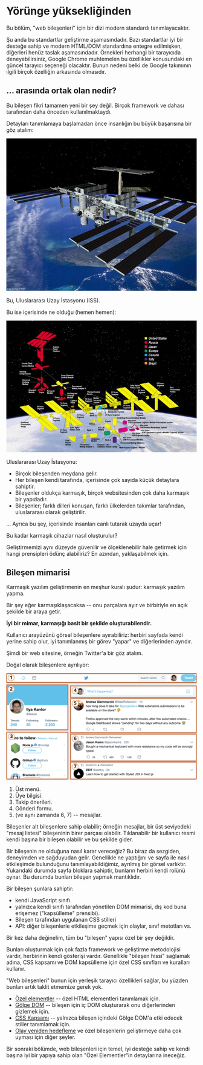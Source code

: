 # Yörünge yüksekliğinden

Bu bölüm, "web bileşenleri" için bir dizi modern standardı tanımlayacaktır.

Şu anda bu standartlar geliştirme aşamasındadır. Bazı standartlar iyi bir desteğe sahip ve modern HTML/DOM standardına entegre edilmişken, diğerleri henüz taslak aşamasındadır. Örnekleri herhangi bir tarayıcıda deneyebilirsiniz, Google Chrome muhtemelen bu özellikler konusundaki en güncel tarayıcı seçeneği olacaktır. Bunun nedeni belki de Google takımının ilgili birçok özelliğin arkasında olmasıdır.

## ... arasında ortak olan nedir?

Bu bileşen fikri tamamen yeni bir şey değil. Birçok framework ve dahası tarafından daha önceden kullanılmaktaydı.

Detayları tanımlamaya başlamadan önce insanlığın bu büyük başarısına bir göz atalım:

![](satellite.jpg)

Bu, Uluslararası Uzay İstasyonu (ISS).

Bu ise içerisinde ne olduğu (hemen hemen):

![](satellite-expanded.jpg)

Uluslararası Uzay İstasyonu:
- Birçok bileşenden meydana gelir.
- Her bileşen kendi tarafında, içerisinde çok sayıda küçük detaylara sahiptir.
- Bileşenler oldukça karmaşık, birçok websitesinden çok daha karmaşık bir yapıdadır.
- Bileşenler; farklı dilleri konuşan, farklı ülkelerden takımlar tarafından, uluslararası olarak geliştirilir.

... Ayrıca bu şey, içerisinde insanları canlı tutarak uzayda uçar!

Bu kadar karmaşık cihazlar nasıl oluşturulur?

Geliştirmemizi aynı düzeyde güvenilir ve ölçeklenebilir hale getirmek için hangi prensipleri ödünç alabiliriz? En azından, yaklaşabilmek için.

## Bileşen mimarisi

Karmaşık yazılım geliştirmenin en meşhur kuralı şudur: karmaşık yazılım yapma.

Bir şey eğer karmaşıklaşacaksa -- onu parçalara ayır ve birbiriyle en açık şekilde bir araya getir.

**İyi bir mimar, karmaşığı basit bir şekilde oluşturabilendir.**

Kullanıcı arayüzünü görsel bileşenlere ayırabiliriz: herbiri sayfada kendi yerine sahip olur, iyi tanımlanmış bir görev "yapar" ve diğerlerinden ayrıdır.

Şimdi bir web sitesine, örneğin Twitter'a bir göz atalım.

Doğal olarak bileşenlere ayrılıyor:

![](web-components-twitter.svg)

1. Üst menü.
2. Üye bilgisi.
3. Takip önerileri.
4. Gönderi formu.
5. (ve aynı zamanda 6, 7) -- mesajlar.

Bileşenler alt bileşenlere sahip olabilir; örneğin mesajlar, bir üst seviyedeki "mesaj listesi" bileşeninin birer parçası olabilir. Tıklanabilir bir kullanıcı resmi kendi başına bir bileşen olabilir ve bu şekilde gider.

Bir bileşenin ne olduğuna nasıl karar vereceğiz? Bu biraz da sezgiden, deneyimden ve sağduyudan gelir. Genellikle ne yaptığını ve sayfa ile nasıl etkileşimde bulunduğunu tanımlayabildiğimiz, ayrılmış bir görsel varlıktır. Yukarıdaki durumda sayfa bloklara sahiptir, bunların herbiri kendi rolünü oynar. Bu durumda bunları bileşen yapmak mantıklıdır.

Bir bileşen şunlara sahiptir:
- kendi JavaScript sınıfı.
- yalnızca kendi sınıfı tarafından yönetilen DOM mimarisi, dış kod buna erişemez ("kapsülleme" prensibi).
- Bileşen tarafından uygulanan CSS stilleri
- API: diğer bileşenlerle etkileşime geçmek için olaylar, sınıf metotları vs.

Bir kez daha değinelim, tüm bu "bileşen" yapısı özel bir şey değildir.

Bunları oluşturmak için çok fazla framework ve geliştirme metodolojisi vardır, herbirinin kendi gösterişi vardır. Genellikle "bileşen hissi" sağlamak adına, CSS kapsamı ve DOM kapsülleme için özel CSS sınıfları ve kuralları kullanır.

"Web bileşenleri" bunun için yerleşik tarayıcı özellikleri sağlar, bu yüzden bunları artık taklit etmemize gerek yok.

- [Özel elementler](https://html.spec.whatwg.org/multipage/custom-elements.html#custom-elements) -- özel HTML elementleri tanımlamak için.
- [Gölge DOM](https://dom.spec.whatwg.org/#shadow-trees) -- bileşen için iç DOM oluşturarak onu diğerlerinden gizlemek için.
- [CSS Kapsamı](https://drafts.csswg.org/css-scoping/) -- yalnızca bileşen içindeki Gölge DOM'a etki edecek stiller tanımlamak için.
- [Olay yeniden hedefleme](https://dom.spec.whatwg.org/#retarget) ve özel bileşenlerin geliştirmeye daha çok uyması için diğer şeyler.

Bir sonraki bölümde, web bileşenleri için temel, iyi desteğe sahip ve kendi başına iyi bir yapıya sahip olan "Özel Elementler"in detaylarına ineceğiz.
